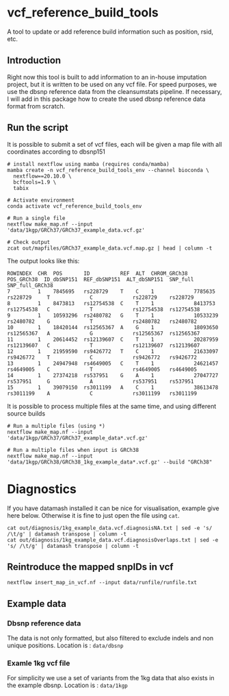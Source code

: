 # vcf_reference_build_tools
A tool to update or add reference build information such as position, rsid, etc.


## Introduction
Right now this tool is built to add information to an in-house imputation project, but it is written to be used on any vcf file. For speed purposes, we use the dbsnp reference data from the cleansumstats pipeline. If necessary, I will add in this package how to create the used dbsnp reference data format from scratch.

## Run the script
It is possible to submit a set of vcf files, each will be given a map file with all coordinates according to dbsnp151

```
# install nextflow using mamba (requires conda/mamba)
mamba create -n vcf_reference_build_tools_env --channel bioconda \
  nextflow==20.10.0 \
  bcftools=1.9 \
  tabix

# Activate environment
conda activate vcf_reference_build_tools_env

# Run a single file
nextflow make_map.nf --input 'data/1kgp/GRCh37/GRCh37_example_data.vcf.gz'

# Check output
zcat out/mapfiles/GRCh37_example_data.vcf.map.gz | head | column -t
```

The output looks like this:
```
ROWINDEX  CHR  POS       ID          REF  ALT  CHROM_GRCh38  POS_GRCh38  ID_dbSNP151  REF_dbSNP151  ALT_dbSNP151  SNP_full    SNP_full_GRCh38
7         1    7845695   rs228729    T    C    1             7785635     rs228729     T             C             rs228729    rs228729
8         1    8473813   rs12754538  C    T    1             8413753     rs12754538   C             T             rs12754538  rs12754538
9         1    10593296  rs2480782   G    T    1             10533239    rs2480782    G             T             rs2480782   rs2480782
10        1    18420144  rs12565367  A    G    1             18093650    rs12565367   A             G             rs12565367  rs12565367
11        1    20614452  rs12139607  C    T    1             20287959    rs12139607   C             T             rs12139607  rs12139607
12        1    21959590  rs9426772   T    C    1             21633097    rs9426772    T             C             rs9426772   rs9426772
13        1    24947948  rs4649005   C    T    1             24621457    rs4649005    C             T             rs4649005   rs4649005
14        1    27374218  rs537951    G    A    1             27047727    rs537951     G             A             rs537951    rs537951
15        1    39079150  rs3011199   A    C    1             38613478    rs3011199    A             C             rs3011199   rs3011199
```

It is possible to process multiple files at the same time, and using different source builds
```
# Run a multiple files (using *)
nextflow make_map.nf --input 'data/1kgp/GRCh37/GRCh37_example_data*.vcf.gz'

# Run a multiple files when input is GRCh38
nextflow make_map.nf --input 'data/1kgp/GRCh38/GRCh38_1kg_example_data*.vcf.gz' --build "GRCh38"
```

# Diagnostics
If you have datamash installed it can be nice for visualisation, example give here below. Otherwise it is fine to just open the file using `cat`.
```
cat out/diagnosis/1kg_example_data.vcf.diagnosisNA.txt | sed -e 's/ /\t/g' | datamash transpose | column -t
cat out/diagnosis/1kg_example_data.vcf.diagnosisOverlaps.txt | sed -e 's/ /\t/g' | datamash transpose | column -t
```

## Reintroduce the mapped snpIDs in vcf
```
nextflow insert_map_in_vcf.nf --input data/runfile/runfile.txt
```

## Example data
### Dbsnp reference data
The data is not only formatted, but also filtered to exclude indels and non unique positions. Location is : `data/dbsnp`


### Examle 1kg vcf file
For simplicity we use a set of variants from the 1kg data that also exists in the example dbsnp. Location is : `data/1kgp`


